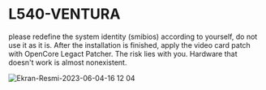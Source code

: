 # L540-VENTURA 

please redefine the system identity (smibios) according to yourself, do not use it as it is. 
After the installation is finished, apply the video card patch with OpenCore Legact Patcher. 
The risk lies with you. Hardware that doesn't work is almost nonexistent.



 


![Ekran-Resmi-2023-06-04-16 12 04](https://github.com/receperoglu/L540-VENTURA/assets/39608533/cc8f040c-bf2d-44f8-ab81-ccc3af385288)

